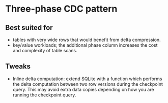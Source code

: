 # Three-phase CDC pattern

## Best suited for

- tables with very wide rows that would benefit from delta compression.
- key/value workloads; the additional phase column increases the cost and complexity of table scans.

## Tweaks

- Inline delta computation: extend SQLite with a function which performs the delta computation between two row versions during the checkpoint query. This may avoid extra data copies depending on how you are running the checkpoint query.

